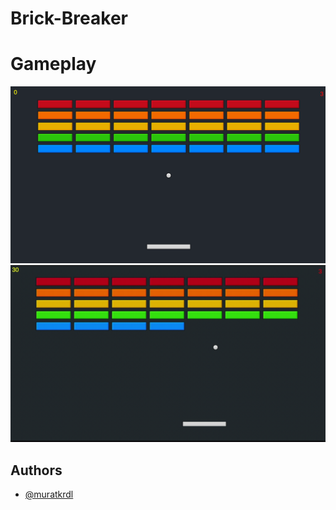 
# Brick-Breaker


# Gameplay

<img src="https://github.com/muratkrdl/Brick-Breaker/blob/main/Brick%20Breaker.png" width="700">

<img src="https://github.com/muratkrdl/Brick-Breaker/blob/main/Brick%20Breaker%20Gameplay.gif" width="700">


## Authors

- [@muratkrdl](https://github.com/muratkrdl)

